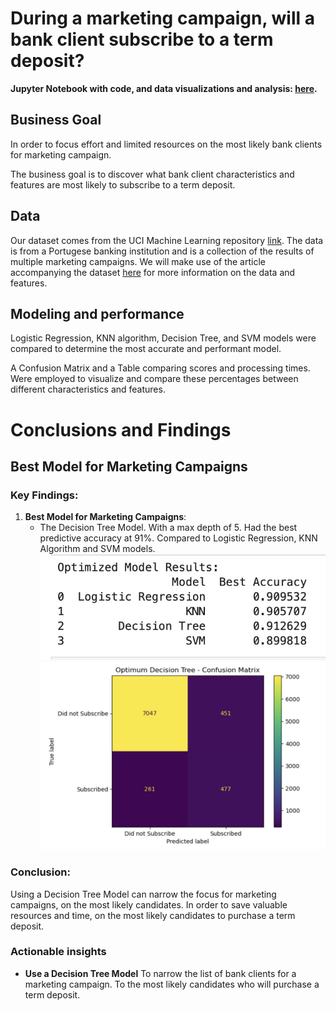 # During a marketing campaign, will a bank client subscribe to a term deposit?

**Jupyter Notebook with code, and data visualizations and analysis: [here](https://github.com/shawnarneygit/ai_machine/blob/master/marketing_campaign/marketing_campaign.ipynb).**

## Business Goal
In order to focus effort and limited resources on the most likely bank clients for marketing campaign.

The business goal is to discover what bank client characteristics and features are most likely to subscribe to a term deposit.

## Data
Our dataset comes from the UCI Machine Learning repository [link](https://archive.ics.uci.edu/ml/datasets/bank+marketing).  The data is from a Portugese banking institution and is a collection of the results of multiple marketing campaigns.  We will make use of the article accompanying the dataset [here](CRISP-DM-BANK.pdf) for more information on the data and features.

## Modeling and performance
Logistic Regression, KNN algorithm, Decision Tree, and SVM models were compared to determine the most accurate and performant model.

A Confusion Matrix and a Table comparing scores and processing times.  Were employed to visualize and compare these percentages between different characteristics and features.

# Conclusions and Findings

## Best Model for Marketing Campaigns 

### Key Findings:
1. **Best Model for Marketing Campaigns**:
   - The Decision Tree Model.  With a max depth of 5.  Had the best predictive accuracy at 91%.  Compared to Logistic Regression, KNN Algorithm and SVM models.
![results](images/optimized_results.jpg)   
![matrix](images/confusion_matrix_dt.jpg)

### Conclusion:
Using a Decision Tree Model can narrow the focus for marketing campaigns, on the most likely candidates.  In order to save valuable resources and time, on the most likely candidates to purchase a term deposit.

### Actionable insights

- **Use a Decision Tree Model** To narrow the list of bank clients for a marketing campaign.  To the most likely candidates who will purchase a term deposit.


